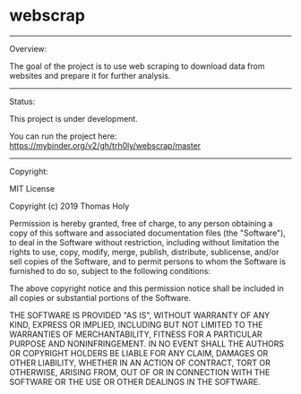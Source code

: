# webscrap

-----------------------------------------------------------------------------
Overview:

The goal of the project is to use web scraping to download data from websites and prepare it for further analysis.

-----------------------------------------------------------------------------
Status:

This project is under development.

You can run the project here: https://mybinder.org/v2/gh/trh0ly/webscrap/master

-----------------------------------------------------------------------------
Copyright:

MIT License

Copyright (c) 2019 Thomas Holy

Permission is hereby granted, free of charge, to any person obtaining a copy of this software and associated documentation files (the "Software"), to deal in the Software without restriction, including without limitation the rights to use, copy, modify, merge, publish, distribute, sublicense, and/or sell copies of the Software, and to permit persons to whom the Software is furnished to do so, subject to the following conditions:

The above copyright notice and this permission notice shall be included in all copies or substantial portions of the Software.

THE SOFTWARE IS PROVIDED "AS IS", WITHOUT WARRANTY OF ANY KIND, EXPRESS OR IMPLIED, INCLUDING BUT NOT LIMITED TO THE WARRANTIES OF MERCHANTABILITY, FITNESS FOR A PARTICULAR PURPOSE AND NONINFRINGEMENT. IN NO EVENT SHALL THE AUTHORS OR COPYRIGHT HOLDERS BE LIABLE FOR ANY CLAIM, DAMAGES OR OTHER LIABILITY, WHETHER IN AN ACTION OF CONTRACT, TORT OR OTHERWISE, ARISING FROM, OUT OF OR IN CONNECTION WITH THE SOFTWARE OR THE USE OR OTHER DEALINGS IN THE SOFTWARE.
